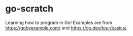 # go-scratch
Learning how to program in Go!
Examples are from https://gobyexample.com/ and https://go.dev/tour/basics/.
